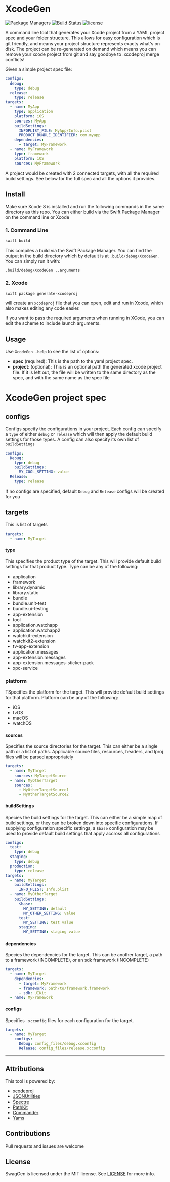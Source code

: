 # XcodeGen

![Package Managers](https://img.shields.io/badge/package%20managers-SwiftPM-yellow.svg)
[![Build Status](https://img.shields.io/travis/yonaskolb/XcodeGen/master.svg?style=flat)](https://travis-ci.org/yonaskolb/XcodeGen)
[![license](https://img.shields.io/github/license/mashape/apistatus.svg)](https://github.com/yonaskolb/XcodeGen/blob/master/LICENSE)

A command line tool that generates your Xcode project from a YAML project spec and your folder structure. 
This allows for easy configuration which is git friendly, and means your project structure represents exacty what's on disk. The project can be re-generated on demand which means you can remove your xcode project from git and say goodbye to .xcodeproj merge conflicts!

Given a simple project spec file:
```yaml
configs:
  debug:
    type: debug
  release:
    type: release
targets:
  - name: MyApp
    type: application
    platform: iOS
    sources: MyApp
    buildSettings:
      INFOPLIST_FILE: MyApp/Info.plist
      PRODUCT_BUNDLE_IDENTIFIER: com.myapp
    dependencies:
      - target: MyFramework
  - name: MyFramework
    type: framework
    platform: iOS
    sources: MyFramework
```
A project would be created with 2 connected targets, with all the required build settings. See below for the full spec and all the options it provides.

## Install
Make sure Xcode 8 is installed and run the following commands in the same directory as this repo. You can either build via the Swift Package Manager on the command line or Xcode

### 1. Command Line
```
swift build
```
This compiles a build via the Swift Package Manager. You can find the output in the build directory which by default is at `.build/debug/XcodeGen`. You can simply run it with:

```
.build/debug/XcodeGen ..arguments
```

### 2. Xcode
```
swift package generate-xcodeproj
```
will create an `xcodeproj` file that you can open, edit and run in Xcode, which also makes editing any code easier.

If you want to pass the required arguments when running in XCode, you can edit the scheme to include launch arguments.

## Usage
Use `XcodeGen -help` to see the list of options:

- **spec** (required): This is the path to the yaml project spec.
- **project**: (optional): This is an optional path the generated xcode project file. If it is left out, the file will be written to the same directory as the spec, and with the same name as the spec file

# XcodeGen project spec
## configs
Configs specify the configurations in your project. 
Each config can specify a `type` of either `debug` or `release` which will then apply the default build settings for those types. A config can also specify its own list of `buildSettings`
```yaml
configs:
  Debug:
    type: debug
    buildSettings:
      MY_COOL_SETTING: value
  Release:
    type: release
```
If no configs are specified, default `Debug` and `Release` configs will be created for you

## targets
This is list of targets
```yaml
targets:
  - name: MyTarget
```
#### type
This specifies the product type of the target. This will provide default build settings for that product type. Type can be any of the following:
- application
- framework
- library.dynamic
- library.static
- bundle
- bundle.unit-test
- bundle.ui-testing
- app-extension
- tool
- application.watchapp
- application.watchapp2
- watchkit-extension
- watchkit2-extension
- tv-app-extension
- application.messages
- app-extension.messages
- app-extension.messages-sticker-pack
- xpc-service

### platform
TSpecifies the platform for the target. This will provide default build settings for that platform. Platform can be any of the following:
- iOS
- tvOS
- macOS
- watchOS

#### sources
Specifies the source directories for the target. This can either be a single path or a list of paths. Applicable source files, resources, headers, and lproj files will be parsed appropriately
```yaml
targets:
  - name: MyTarget
    sources: MyTargetSource
  - name: MyOtherTarget
    sources: 
      - MyOtherTargetSource1
      - MyOtherTargetSource2
```

#### buildSettings
Species the build settings for the target. This can either be a simple map of build settings, or they can be broken down into specific configurations. If supplying configuration specific settings, a `$base` configuration may be used to provide default build settings that apply accross all configurations
```yaml
configs:
  test:
    type: debug
  staging:
    type: debug
  production:
    type: release
targets:
  - name: MyTarget
    buildSettings:
      INFO_PLIST: Info.plist
  - name: MyOtherTarget
    buildSettings: 
      $base:
        MY_SETTING: default
        MY_OTHER_SETTING: value
      test:
        MY_SETTING: test value
      staging:
        MY_SETTING: staging value
```

#### dependencies
Species the dependencies for the target. This can be another target, a path to a framework (INCOMPLETE), or an sdk framework (INCOMPLETE)
```yaml
targets:
  - name: MyTarget
    dependencies:
      - target: MyFramework
      - framework: path/to/framework.framework
      - sdk: UIKit  
  - name: MyFramework
```

#### configs
Specifies `.xcconfig` files for each configuration for the target.
```yaml
targets:
  - name: MyTarget
    configs:
      Debug: config_files/debug.xcconfig
      Release: config_files/release.xcconfig
```

---

## Attributions

This tool is powered by:

- [xcodeproj](https://github.com/carambalabs/xcodeproj)
- [JSONUtilities](https://github.com/yonaskolb/JSONUtilities)
- [Spectre](https://github.com/kylef/Spectre)
- [PathKit](https://github.com/kylef/PathKit)
- [Commander](https://github.com/kylef/Commander)
- [Yams](https://github.com/jpsim/Yams)

## Contributions
Pull requests and issues are welcome

## License

SwagGen is licensed under the MIT license. See [LICENSE](LICENSE) for more info.
